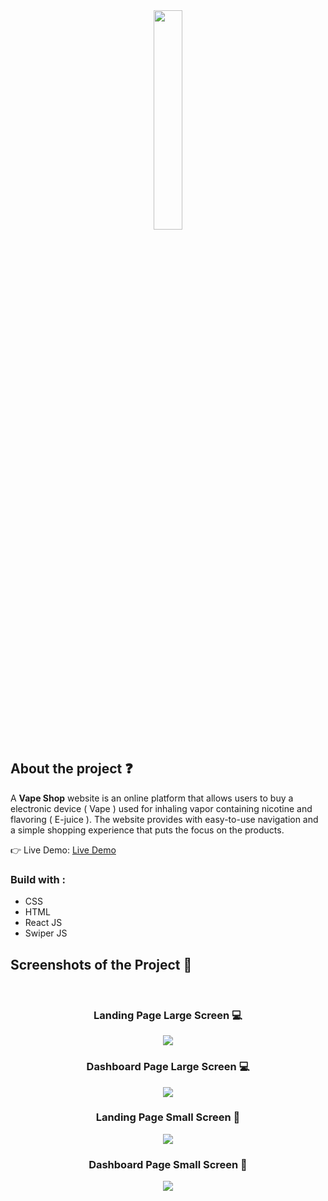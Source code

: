 <div align='center'><img style="width:30%" src='./src/components/assets/Image/Cvlogo.png'/></div>

<h2>About the project ❓</h2>

  <p>A <b>Vape Shop</b> website is an online platform that allows users to buy a electronic device ( Vape ) used for inhaling vapor containing nicotine and flavoring ( E-juice ). The website provides with easy-to-use navigation and a simple shopping experience that puts the focus on the products.</p>

👉 Live Demo: <a href='https://covape-19-garage.vercel.app/'>Live Demo</a>

<h3>Build with :</h3>

- CSS <br>
- HTML <br>
- React JS <br>
- Swiper JS

<h2>Screenshots of the Project 📸</h2>
<br>

<div align='center'>
<h3 align='center'>Landing Page Large Screen 💻</h3>
<img src='./src//components//assets//Image//Covape_Landing.jpeg'/>
<h3 align='center'>Dashboard Page Large Screen 💻</h3>
<img src='./src//components//assets//Image//Covape_Dashboard.jpeg'/>
</div>

<div align='center'>
<h3> Landing Page Small Screen 📱</h3>
<img src='./src//components//assets//Image//Covape_Small01.jpeg'/>
<h3> Dashboard Page Small Screen 📱</h3>
<img src='./src//components//assets//Image//Covape_Small02.jpeg'/>
</div>
